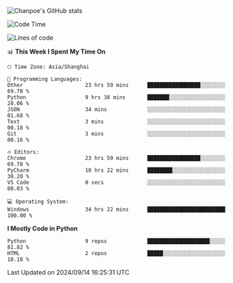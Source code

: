 ![Chanpoe's GitHub stats](https://github-readme-stats.vercel.app/api?username=Chanpoe&show_icons=true&count_private=true&theme=cobalt)

<!--START_SECTION:waka-->
![Code Time](http://img.shields.io/badge/Code%20Time-178%20hrs%2010%20mins-blue)

![Lines of code](https://img.shields.io/badge/From%20Hello%20World%20I%27ve%20Written-1.6%20million%20lines%20of%20code-blue)

📊 **This Week I Spent My Time On** 

```text
🕑︎ Time Zone: Asia/Shanghai

💬 Programming Languages: 
Other                    23 hrs 59 mins      █████████████████░░░░░░░░   69.78 % 
Python                   9 hrs 38 mins       ███████░░░░░░░░░░░░░░░░░░   28.06 % 
JSON                     34 mins             ░░░░░░░░░░░░░░░░░░░░░░░░░   01.68 % 
Text                     3 mins              ░░░░░░░░░░░░░░░░░░░░░░░░░   00.18 % 
Git                      3 mins              ░░░░░░░░░░░░░░░░░░░░░░░░░   00.16 % 

🔥 Editors: 
Chrome                   23 hrs 59 mins      █████████████████░░░░░░░░   69.78 % 
PyCharm                  10 hrs 22 mins      ████████░░░░░░░░░░░░░░░░░   30.20 % 
VS Code                  0 secs              ░░░░░░░░░░░░░░░░░░░░░░░░░   00.03 % 

💻 Operating System: 
Windows                  34 hrs 22 mins      █████████████████████████   100.00 % 
```

**I Mostly Code in Python** 

```text
Python                   9 repos             ████████████████████░░░░░   81.82 % 
HTML                     2 repos             █████░░░░░░░░░░░░░░░░░░░░   18.18 % 
```




 Last Updated on 2024/09/14 16:25:31 UTC
<!--END_SECTION:waka-->
